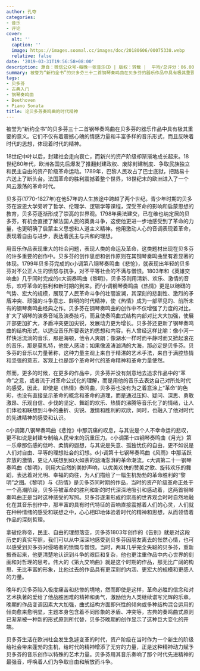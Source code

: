 ```yaml
---
author: 孔夺
categories:
- 音乐
- 评论
cover:
  alt: ''
  caption: ''
  image: https://images.soomal.cc/images/doc/20180606/00075338.webp
  relative: false
date: '2019-03-31T19:56:58+08:00'
description: 源自：微信公众号-每晚一张音乐CD | 版权：转载 |  平均/总评分：06.00/6
summary: 被誉为“新约全书”的贝多芬三十二首钢琴奏鸣曲在贝多芬的器乐作品中具有极其重要的意义。它们不仅有着震撼心魄的情感力量和丰富多样的音乐形式，而且反映着时代的思想，体现着时代的精神……
tags:
- 贝多芬
- 古典入门
- 钢琴奏鸣曲
- Beethoven
- Piano Sonata
title: 论贝多芬奏鸣曲的时代精神
---
```


被誉为“新约全书”的贝多芬三十二首钢琴奏鸣曲在贝多芬的器乐作品中具有极其重要的意义。它们不仅有着震撼心魄的情感力量和丰富多样的音乐形式，而且反映着时代的思想，体现着时代的精神。

18世纪中叶以后，封建社会走向衰亡，而新兴的资产阶级却渐渐地成长起来。18世纪80年代，欧洲各国先后爆发了推翻封建政权、废除封建制度、争取民族独立和民主自由的资产阶级革命运动。1789年，巴黎人民攻占了巴士底狱，把路易十六送上了断头台。法国革命的胜利震撼着整个世界，18世纪末的欧洲进入了一个风云激荡的革命时代。

贝多芬(1770-1827年)在他57年的人生旅途中跨越了两个世纪。青少年时期的贝多芬在波恩大学旁听了哲学、伦理学、逻辑学等课程，深受革命的影响和启蒙思想的教育，贝多芬逐渐形成了崇高的世界观。1798年奥法建交，已在维也纳定居的贝多芬，有机会直接了解法国人民的英勇斗争，这使他更进一步地感受到了革命的力量，也更明确了启蒙主义思想和人道主义精神。他用激动人心的音调表现着革命，表现着自由与进步，表达着民主与共和的理想。

用音乐作品表现重大的社会问题，表现人类的命运及革命，这类题材出现在贝多芬的许多重要的创作中。贝多芬的创作思想和创作原则在其钢琴奏鸣曲里有着显著的体现。1799年贝多芬完成的c小调第八钢琴奏鸣曲《悲怆》，就表现出年轻的贝多芬对不公正人生的愤怒与抗争，对不平等社会的不满与憎恨。1803年和《英雄交响曲》几乎同时完成的c大调奏鸣曲《黎明》，贝多芬则用清新、欢乐、激情的音乐，欢呼革命的胜利和新时期的到来。而f小调钢琴奏鸣曲《热情》更是以磅礴的气势、宏大的规模，展现了人民革命斗争的壮丽波澜，其深刻的悲剧性、激烈的矛盾冲突、顽强的斗争意志、鲜明的时代精神，使《热情》成为一部罕见的、前所未有的钢琴奏鸣曲经典之作。贝多芬在钢琴奏鸣曲的创作中不仅增强了力度的对比，扩大了钢琴的演奏音域及演奏技巧，而且使奏鸣曲式结构内部对比大大加强，使展开部更加扩大，矛盾冲突更加尖锐，发展动力更为增长。贝多芬还更新了钢琴奏鸣曲的结构形式，以适应音乐所要表达的思想和内容。有人曾经这样比喻：像小河一样快活流淌的音乐，那是海顿，他令人爽朗；像湖水一样时而平静时而又掀起浪花的音乐，那是莫扎特，他使人感动；如果像波涛汹涌的大海，那必定是贝多芬。贝多芬的音乐以力量著称，这种力量主观上来自于精湛的艺术手法，来自于满腔热情和坚强的意志，客观上也是那个革命时代的革命精神和革命力量使然。

然而，更多的时候，在更多的作品中，贝多芬并没有刻意地去追求作品中的“革命”之意，或者流于对革命公式化的理解，而是用他的音乐去表达自己对所处时代的感受。因此，即使是《热情》奏鸣曲，贝多芬也没有为之着意涂上“革命”的色彩，也没有直接呈示革命的概念和革命的道理，而是通过压抑、疑问、深思、勇敢激昂、乐观自信、步伐的坚定、舞蹈的欢乐、热情的沸腾等音乐化了的情绪，让人们体验和联想到斗争的曲折、尖锐、激情和胜利的欢欣，同时，也融入了他对时代的先进精神的感受和认识。

c小调第八钢琴奏鸣曲《悲怆》中那沉痛的叹息，与其说是个人不幸命运的悲叹，更不如说是封建专制给人民带来的沉重压力。c小调第十四钢琴奏鸣曲《月光》第一乐章那伤感的低吟、柔情的遐想，与其说是失意、孤独忧伤的自由，更不如说是人们对自由、平等的理想社会的幻想。d小调第十七钢琴奏鸣曲《风雨》中那活跃奔放的激情，更让人联想到如火如荼的汹涌澎湃的革命潮流。c大调第二十一钢琴奏鸣曲《黎明》，则用大自然的美妙声响，以优美欢快的赞美之歌、旋转欢乐的舞蹈，表达着对光明、幸福的向往，为人们描绘了一幅生机勃勃的革命胜利的“黎明”之图。《黎明》与《热情》是贝多芬同时期的作品，当时的资产阶级革命正处于一个高潮阶段，贝多芬被革命的胜利和新的时代深深地吸引和感动着，这两首钢琴奏鸣曲正是当时这种感受的写照。贝多芬逐渐形成的崇高的世界观会时时自然地融化在其音乐创作中，那丰富的具有时代特征的音响直接震撼着人们的心灵，人们就在种种情绪的感受和联想之中，心心相印地体验着时代的精神和思想，从而领悟着作品的深刻哲理。

拿破伦称帝，民主、自由的理想落空，贝多芬1803年创作的《告别》就是对这段历史的真实写照，我们可以从中深深地感受到贝多芬因朋友离去的怅然心情，也可以感受到贝多芬对侵略者的愤慨与憎恨。当时，两耳几乎完全失聪的贝多芬，重新振奋起来，他更清楚地认识到斗争的艰巨和复杂，他也更注重作品中内心世界的刻画和对哲理的思考。伟大的《第九交响曲》就是这个时期的作品，那无比广阔的构思、无比丰富的形象，比他过去的作品具有更深刻的内涵、更宏大的规模和更感人的力量。

晚年的贝多芬陷入极度痛苦和悲惨的境地，然而即使是这样，革命必胜的信念和对艺术执著的爱给了他战胜困难的精神和勇气，激励他为人类继续谱写光辉的乐章。晚期的作品变调因素大大加强，曲式结构方面即兴性的倾向或多种结构混合运用的倾向愈来愈明显，主题本身包含着不同形象的矛盾、冲突等，古典的奏鸣曲式原则已渐渐被一种新的形式原则所代替，贝多芬晚期的创作显示了这种巨大变化的开端。

贝多芬生活在欧洲社会发生急遽变革的时代，资产阶级在当时作为一个新生的阶级给社会带来蓬勃的生机，给时代的精神增添了无穷的力量，正是这种精神动力赋予贝多芬的音乐创作以特殊的艺术力量。贝多芬用其音乐奏响了那个时代先进精神的最强音，呼唤着人们为争取自由和解放而斗争。